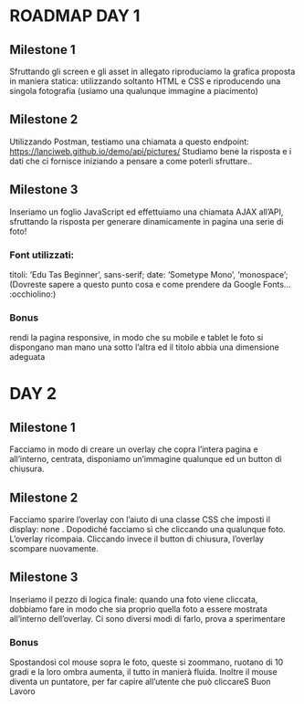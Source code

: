 # ROADMAP DAY 1


## Milestone 1
Sfruttando gli screen e gli asset in allegato riproduciamo la grafica proposta in maniera statica: utilizzando soltanto HTML e CSS e riproducendo una singola fotografia (usiamo una qualunque immagine a piacimento)

## Milestone 2
Utilizzando Postman, testiamo una chiamata a questo endpoint:
https://lanciweb.github.io/demo/api/pictures/
Studiamo bene la risposta e i dati che ci fornisce iniziando a pensare a come poterli sfruttare..

## Milestone 3
Inseriamo un foglio JavaScript ed effettuiamo una chiamata AJAX all’API, sfruttando la risposta per generare dinamicamente in pagina una serie di foto!

### Font utilizzati:
titoli: ‘Edu Tas Beginner’, sans-serif;
date: ‘Sometype Mono’, ‘monospace’;
(Dovreste sapere a questo punto cosa e come prendere da Google Fonts… :occhiolino:)

### Bonus
rendi la pagina responsive, in modo che su mobile e tablet le foto si dispongano man mano una sotto l’altra ed il titolo abbia una dimensione adeguata


# DAY 2

## Milestone 1
Facciamo in modo di creare un overlay che copra l’intera pagina e all’interno, centrata, disponiamo un’immagine qualunque ed un button di chiusura.

## Milestone 2
Facciamo sparire l’overlay con l’aiuto di una classe CSS che imposti il display: none .
Dopodiché facciamo sì che cliccando una qualunque foto. L’overlay ricompaia.
Cliccando invece il button di chiusura, l’overlay scompare nuovamente.

## Milestone 3
Inseriamo il pezzo di logica finale: quando una foto viene cliccata, dobbiamo fare in modo che sia proprio quella foto a essere mostrata all’interno dell’overlay.
Ci sono diversi modi di farlo, prova a sperimentare

### Bonus
Spostandosi col mouse sopra le foto, queste si zoommano, ruotano di 10 gradi e la loro ombra aumenta, il tutto in manierà fluida. Inoltre il mouse diventa un puntatore, per far capire all’utente che può cliccareS
Buon Lavoro
